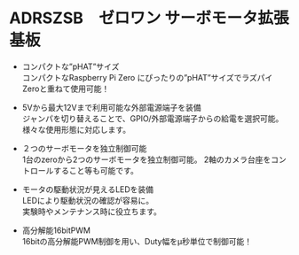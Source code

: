 <!--
---
name: ADRSZSB　ゼロワン サーボモータ拡張基板
class: board
type: other
formfactor: Custom
manufacturer: BitTradeOne
description: An add-on board for the Raspberry Pi
url: http://bit-trade-one.co.jp/product/module/adrszsb/
github: https://github.com/bit-trade-one/RasPi-Zero-One-Series/tree/master/1st/ADRSZSB_Servo_Motor
buy: http://btoshop.jp/2018/07/02/4562469771809/
image: 'adrszsb.png'
pincount: 40
eeprom: no
power:
  '1':
  '2':
ground:
  '6':
  '9':
  '14':
  '20':
  '25':
  '30':
  '34':
  '39':
pin:
  '3':
    mode: i2c
  '5':
    mode: i2c
  '7':
    name: Enable
    mode: output
    active: high
i2c:
  '0x00':
    name: device display name
    device: chip name
-->
# ADRSZSB　ゼロワン サーボモータ拡張基板

* コンパクトな”pHAT”サイズ         
コンパクトなRaspberry Pi Zero にぴったりの”pHAT”サイズでラズパイZeroと重ねて使用可能！   
           
* 5Vから最大12Vまで利用可能な外部電源端子を装備       
ジャンパを切り替えることで、GPIO/外部電源端子からの給電を選択可能。     
様々な使用形態に対応します。         
           
* ２つのサーボモータを独立制御可能        
1台のzeroから2つのサーボモータを独立制御可能。
2軸のカメラ台座をコントロールすること等も可能です。
           
* モータの駆動状況が見えるLEDを装備        
LEDにより駆動状況の確認が容易に。        
実験時やメンテナンス時に役立ちます。

* 高分解能16bitPWM        
16bitの高分解能PWM制御を用い、Duty幅をμ秒単位で制御可能！
